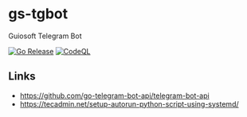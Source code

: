 # gs-tgbot

Guiosoft Telegram Bot

[![Go Release](https://github.com/guionardo/gs-tgbot/actions/workflows/release.yml/badge.svg)](https://github.com/guionardo/gs-tgbot/actions/workflows/release.yml)
[![CodeQL](https://github.com/guionardo/gs-tgbot/actions/workflows/codeql-analysis.yml/badge.svg)](https://github.com/guionardo/gs-tgbot/actions/workflows/codeql-analysis.yml)

## Links

* https://github.com/go-telegram-bot-api/telegram-bot-api
* https://tecadmin.net/setup-autorun-python-script-using-systemd/
